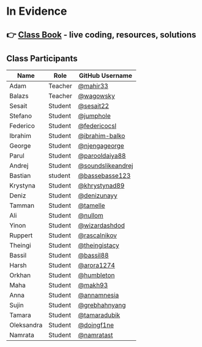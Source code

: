 # In Evidence

## 👉 [Class Book](https://github.com/FbW22-E10/Class-Book-body-builders) - live coding, resources, solutions 


## Class Participants

| Name | Role | GitHub Username |
|-----|----|--------|
| Adam | Teacher | [@mahir33](https://github.com/mahir33)|
| Balazs | Teacher | [@wagowsky](https://github.com/wagowsky)|
| Sesait | Student | [@sesait22](https://github.com/sesait22)|
| Stefano | Student | [@jumphole](https://github.com/jumphole) |
| Federico | Student | [@federicocsl](http://github.com/federicocsl) |
| Ibrahim | Student | [@ibrahim-balko](https://github.com/ibrahim-balko) |
| George | Student | [@njengageorge](https://github.com/njengageorge)|
| Parul | Student | [@parooldaiya88](https://github.com/parooldaiya88)
| Andrej | Student | [@soundslikeandrej](https://github.com/soundslikeandrej)|
| Bastian | student | [@bassebasse123](https://github.com/bassebasse123)|
| Krystyna | Student | [@khrystynad89](https://github.com/khrystynad89)|
| Deniz | Student | [@denizunayy](https://github.com/denizunayy) |
| Tamman | Student | [@tamelle](https://github.com/tamelle)|
| Ali | Student | [@nullom](https://github.com/nullom)|
| Yinon| Student | [@wizardashdod](https://github.com/wizardashdod)|
| Ruppert | Student | [@rascalnikov](https://github.com/rascalnikov)|
| Theingi  | Student | [@theingistacy](https://github.com/theingistacy)|
| Bassil| Student| [@bassil88](https://github.com/bassil88)| 
| Harsh | Student | [@arora1274](https://github.com/arora1274)|
| Orkhan | Student | [@humbleton](https://github.com/humbleton)|
| Maha | Student | [@makh93](https://github.com/makh93)|
| Anna | Student | [@annamnesia](https://github.com/annamnesia)|
| Sujin | Student | [@grebhahnyang](https://github.com/grebhahnyang)|
| Tamara | Student | [@tamaradubik](https://github.com/tamaradubik)|
| Oleksandra | Student | [@doingf1ne](https://github.com/doingf1ne)|
| Namrata | Student | [@namratast](https://github.com/namratast)|
